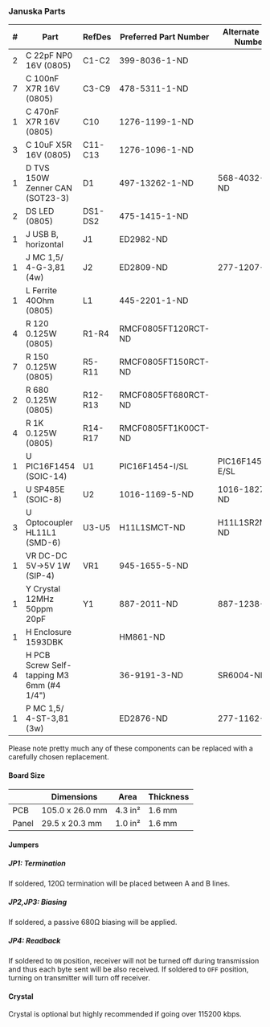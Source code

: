 ### Januska Parts

|  # | Part                                      | RefDes  | Preferred Part Number      | Alternate Part Number           |
|---:|-------------------------------------------|---------|----------------------------|---------------------------------|
|  2 | C 22pF NP0 16V (0805)                     | C1-C2   | 399-8036-1-ND              |                                 |
|  7 | C 100nF X7R 16V (0805)                    | C3-C9   | 478-5311-1-ND              |                                 |
|  1 | C 470nF X7R 16V (0805)                    | C10     | 1276-1199-1-ND             |
|  3 | C 10uF X5R 16V (0805)                     | C11-C13 | 1276-1096-1-ND             |                                 |
|  1 | D TVS 150W Zenner CAN (SOT23-3)           | D1      | 497-13262-1-ND             | 568-4032-1-ND                   |
|  2 | DS LED (0805)                             | DS1-DS2 | 475-1415-1-ND              |                                 |
|  1 | J USB B, horizontal                       | J1      | ED2982-ND                  |                                 |
|  1 | J MC 1,5/ 4-G-3,81 (4w)                   | J2      | ED2809-ND                  | 277-1207-ND                     |
|  1 | L Ferrite 40Ohm (0805)                    | L1      | 445-2201-1-ND              |                                 |
|  4 | R 120 0.125W (0805)                       | R1-R4   | RMCF0805FT120RCT-ND        |                                 |
|  7 | R 150 0.125W (0805)                       | R5-R11  | RMCF0805FT150RCT-ND        |                                 |
|  2 | R 680 0.125W (0805)                       | R12-R13 | RMCF0805FT680RCT-ND        |                                 |
|  4 | R 1K 0.125W (0805)                        | R14-R17 | RMCF0805FT1K00CT-ND        |                                 |
|  1 | U PIC16F1454 (SOIC-14)                    | U1      | PIC16F1454-I/SL            | PIC16F1454-E/SL                 |
|  1 | U SP485E (SOIC-8)                         | U2      | 1016-1169-5-ND             | 1016-1827-1-ND                  |
|  3 | U Optocoupler HL11L1 (SMD-6)              | U3-U5   | H11L1SMCT-ND               | H11L1SR2MCT-ND                  |
|  1 | VR DC-DC 5V->5V 1W (SIP-4)                | VR1     | 945-1655-5-ND              |                                 |
|  1 | Y Crystal 12MHz 50ppm 20pF                | Y1      | 887-2011-ND                | 887-1238-ND                     |
|  1 | H Enclosure 1593DBK                       |         | HM861-ND                   |                                 |
|  4 | H PCB Screw Self-tapping M3 6mm (#4 1/4") |         | 36-9191-3-ND               | SR6004-ND                       |
|  1 | P MC 1,5/ 4-ST-3,81 (3w)                  |         | ED2876-ND                  | 277-1162-ND                     |

Please note pretty much any of these components can be replaced with a carefully
chosen replacement.


#### Board Size

|       |      Dimensions | Area    | Thickness |
|-------|-----------------|---------|-----------|
| PCB   | 105.0 x 26.0 mm | 4.3 in² |    1.6 mm |
| Panel |  29.5 x 20.3 mm | 1.0 in² |    1.6 mm |


#### Jumpers

##### JP1: Termination

If soldered, 120Ω termination will be placed between A and B lines.

##### JP2,JP3: Biasing

If soldered, a passive 680Ω biasing will be applied.

##### JP4: Readback

If soldered to `ON` position, receiver will not be turned off during
transmission and thus each byte sent will be also received. If soldered to
`OFF` position, turning on transmitter will turn off receiver.


#### Crystal

Crystal is optional but highly recommended if going over 115200 kbps.
